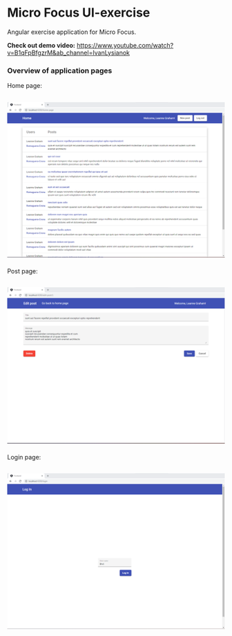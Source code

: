 # Micro Focus UI-exercise

Angular exercise application for Micro Focus. 

**Check out demo video:** https://www.youtube.com/watch?v=B1qFpBfgzrM&ab_channel=IvanLysianok

### Overview of application pages

Home page:
## ![Alt text](/frontend/src/assets/images/MF-home-page.png?raw=true "Home page")
Post page:
## ![Alt text](/frontend/src/assets/images/MF-posts-page.png?raw=true "Post page")
Login page:
## ![Alt text](/frontend/src/assets/images/MF-login-page.png?raw=true "Login page")

